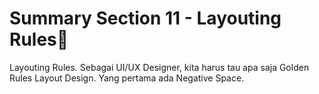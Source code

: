 # Summary Section 11 - Layouting Rules:rocket:

Layouting Rules. Sebagai UI/UX Designer, kita harus tau apa saja Golden Rules Layout Design. Yang pertama ada Negative Space.